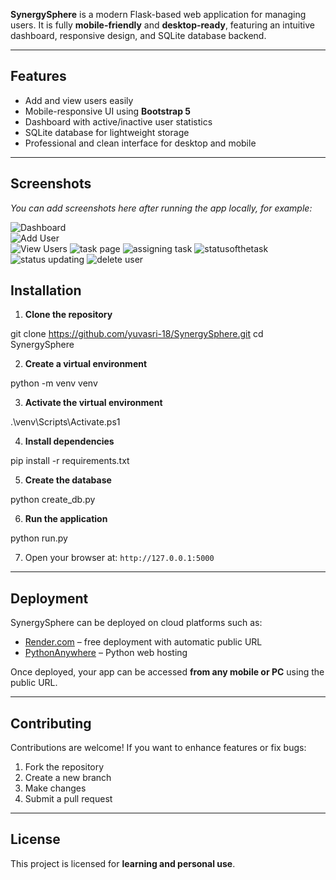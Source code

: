
**SynergySphere** is a modern Flask-based web application for managing users. It is fully **mobile-friendly** and **desktop-ready**, featuring an intuitive dashboard, responsive design, and SQLite database backend.

---

## Features

- Add and view users easily
- Mobile-responsive UI using **Bootstrap 5**
- Dashboard with active/inactive user statistics
- SQLite database for lightweight storage
- Professional and clean interface for desktop and mobile

---

## Screenshots

*You can add screenshots here after running the app locally, for example:*

![Dashboard](screenshot/dashboard.png)  
![Add User](screenshot/add_user.png)  
![View Users](screenshot/view_user.png)
![task page ](screenshot/Task_page.png)
![assigning task](screenshot/assigning_task.png)
![statusofthetask](screenshot/statusofthetask.png)
![status updating](screenshot/status_updating.png)
![delete user](screenshot/delete_user.png)

## Installation

1. **Clone the repository**

git clone https://github.com/yuvasri-18/SynergySphere.git
cd SynergySphere

2. **Create a virtual environment**

python -m venv venv

3. **Activate the virtual environment**

.\venv\Scripts\Activate.ps1 

4. **Install dependencies**

pip install -r requirements.txt

5. **Create the database**

python create_db.py

6. **Run the application**

python run.py

7. Open your browser at: `http://127.0.0.1:5000`

---

## Deployment

SynergySphere can be deployed on cloud platforms such as:

* [Render.com](https://render.com) – free deployment with automatic public URL
* [PythonAnywhere](https://www.pythonanywhere.com/) – Python web hosting

Once deployed, your app can be accessed **from any mobile or PC** using the public URL.

---

## Contributing

Contributions are welcome! If you want to enhance features or fix bugs:

1. Fork the repository
2. Create a new branch
3. Make changes
4. Submit a pull request

---

## License

This project is licensed for **learning and personal use**.
